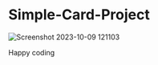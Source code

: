 # Simple-Card-Project

![Screenshot 2023-10-09 121103](https://github.com/sampleRID/Simple-Card-Project/assets/132147692/c22177f1-85ba-4e8b-b4b8-8fec8c79d960)

Happy coding
